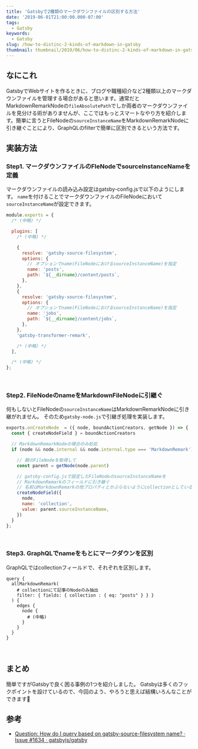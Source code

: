 ```yaml
---
title: 'Gatsbyで2種類のマークダウンファイルの区別する方法'
date: '2019-06-01T21:00:00.000-07:00'
tags:
  - Gatsby
keywords:
  - Gatsby
slug: /how-to-distinc-2-kinds-of-markdown-in-gatsby
thumbnail: thumbnail/2019/06/how-to-distinc-2-kinds-of-markdown-in-gatsby.png
---
```


## なにこれ

GatsbyでWebサイトを作るときに、ブログや職種紹介など2種類以上のマークダウンファイルを管理する場合があると思います。通常だとMarkdownRemarkNodeの`fileAbsolutePath`でしか両者のマークダウンファイルを見分ける術がありませんが、ここではもっとスマートなやり方を紹介します。簡単に言うとFileNodeの`sourceInstanceName`をMarkdownRemarkNodeに引き継ぐことにより、GraphQLのfilterで簡単に区別できるという方法です。

## 実装方法

### Step1. マークダウンファイルのFleNodeでsourceInstanceNameを定義

マークダウンファイルの読み込み設定はgatsby-config.jsで以下のようにします。
`name`を付けることでマークダウンファイルのFileNodeにおいて`sourceInstanceName`が設定できます。

```js{10-11,18-19}:title=gatsby-config.js
module.exports = {
  /* (中略) */

  plugins: [
    /* (中略) */

    {
      resolve: 'gatsby-source-filesystem',
      options: {
        // オプションでname(FileNodeにおけるsourceInstanceName)を指定
        name: 'posts',
        path: `${__dirname}/content/posts`,
      },
    },
    {
      resolve: 'gatsby-source-filesystem',
      options: {
        // オプションでname(FileNodeにおけるsourceInstanceName)を指定
        name: 'jobs',
        path: `${__dirname}/content/jobs`,
      },
    },
    'gatsby-transformer-remark',

    /* (中略) */
  ],

  /* (中略) */
};
```
<br/>


### Step2. FileNodeのnameをMarkdownFileNodeに引継ぐ

何もしないとFileNodeの`sourceInstanceName`はMarkdownRemarkNodeに引き継がれません。
そのため`gatsby-node.js`で引継ぎ処理を実装します。

```js:title=gatsby-node.js
exports.onCreateNode  = ({ node, boundActionCreators, getNode }) => {
  const { createNodeField } = boundActionCreators

  // MarkdownRemarkNodeの場合のみ処処
  if (node && node.internal && node.internal.type === 'MarkdownRemark') {

    // 親のFileNodeを取得して
    const parent = getNode(node.parent)

    // gatsby-config.jsで設定したFileNodeのsourceInstanceNameを
    // MarkdownRemarkのフィールドに引き継ぐ
    // 名前はMarkdownRemarkの他プロパティとかぶらないようにcollectionとしている
    createNodeField({
      node,
      name: 'collection',
      value: parent.sourceInstanceName,
    })
  }
};
```
<br/>

### Step3. GraphQLでnameをもとにマークダウンを区別

GraphQLではcollectionフィールドで、それぞれを区別します。

```graphql{3-4}
query {
  allMarkdownRemark(
    # collectionにて記事のNodeのみ抽出
    filter: { fields: { collection : { eq: "posts" } } }
  ) {
    edges {
      node {
        # (中略)
      }
    }
  }
}
```
<br/>


## まとめ

簡単ですがGatsbyで良く困る事例の1つを紹介しました。
Gatsbyは多くのフックポイントを設けているので、今回のよう、やろうと思えば結構いろんなことができます🍅

## 参考

* [Question: How do I query based on gatsby-source-filesystem name? · Issue #1634 · gatsbyjs/gatsby](https://github.com/gatsbyjs/gatsby/issues/1634)


